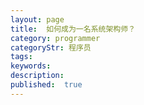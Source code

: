 ```yaml
---
layout: page
title:  如何成为一名系统架构师？
category: programmer
categoryStr: 程序员
tags:
keywords:
description:
published:  true
---
```














